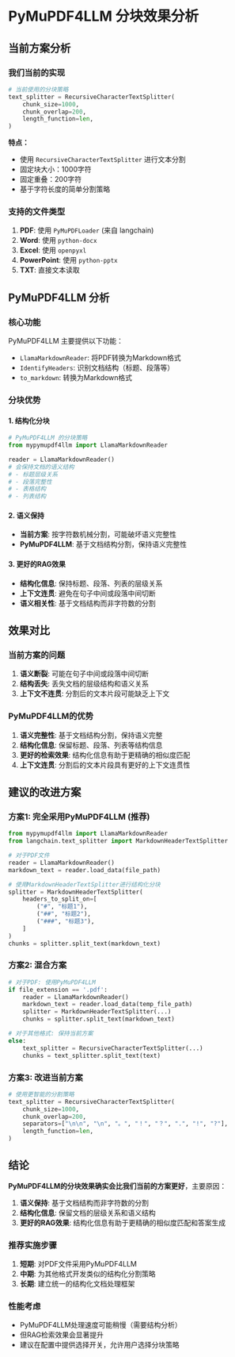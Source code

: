 # PyMuPDF4LLM 分块效果分析

## 当前方案分析

### 我们当前的实现
```python
# 当前使用的分块策略
text_splitter = RecursiveCharacterTextSplitter(
    chunk_size=1000,
    chunk_overlap=200,
    length_function=len,
)
```

**特点：**
- 使用 `RecursiveCharacterTextSplitter` 进行文本分割
- 固定块大小：1000字符
- 固定重叠：200字符
- 基于字符长度的简单分割策略

### 支持的文件类型
1. **PDF**: 使用 `PyMuPDFLoader` (来自 langchain)
2. **Word**: 使用 `python-docx`
3. **Excel**: 使用 `openpyxl`
4. **PowerPoint**: 使用 `python-pptx`
5. **TXT**: 直接文本读取

## PyMuPDF4LLM 分析

### 核心功能
PyMuPDF4LLM 主要提供以下功能：
- `LlamaMarkdownReader`: 将PDF转换为Markdown格式
- `IdentifyHeaders`: 识别文档结构（标题、段落等）
- `to_markdown`: 转换为Markdown格式

### 分块优势

#### 1. 结构化分块

```python
# PyMuPDF4LLM 的分块策略
from mypymupdf4llm import LlamaMarkdownReader

reader = LlamaMarkdownReader()
# 会保持文档的语义结构
# - 标题层级关系
# - 段落完整性
# - 表格结构
# - 列表结构
```

#### 2. 语义保持
- **当前方案**: 按字符数机械分割，可能破坏语义完整性
- **PyMuPDF4LLM**: 基于文档结构分割，保持语义完整性

#### 3. 更好的RAG效果
- **结构化信息**: 保持标题、段落、列表的层级关系
- **上下文连贯**: 避免在句子中间或段落中间切断
- **语义相关性**: 基于文档结构而非字符数的分割

## 效果对比

### 当前方案的问题
1. **语义断裂**: 可能在句子中间或段落中间切断
2. **结构丢失**: 丢失文档的层级结构和语义关系
3. **上下文不连贯**: 分割后的文本片段可能缺乏上下文

### PyMuPDF4LLM的优势
1. **语义完整性**: 基于文档结构分割，保持语义完整
2. **结构化信息**: 保留标题、段落、列表等结构信息
3. **更好的检索效果**: 结构化信息有助于更精确的相似度匹配
4. **上下文连贯**: 分割后的文本片段具有更好的上下文连贯性

## 建议的改进方案

### 方案1: 完全采用PyMuPDF4LLM (推荐)

```python
from mypymupdf4llm import LlamaMarkdownReader
from langchain.text_splitter import MarkdownHeaderTextSplitter

# 对于PDF文件
reader = LlamaMarkdownReader()
markdown_text = reader.load_data(file_path)

# 使用MarkdownHeaderTextSplitter进行结构化分块
splitter = MarkdownHeaderTextSplitter(
    headers_to_split_on=[
        ("#", "标题1"),
        ("##", "标题2"),
        ("###", "标题3"),
    ]
)
chunks = splitter.split_text(markdown_text)
```

### 方案2: 混合方案
```python
# 对于PDF: 使用PyMuPDF4LLM
if file_extension == '.pdf':
    reader = LlamaMarkdownReader()
    markdown_text = reader.load_data(temp_file_path)
    splitter = MarkdownHeaderTextSplitter(...)
    chunks = splitter.split_text(markdown_text)

# 对于其他格式: 保持当前方案
else:
    text_splitter = RecursiveCharacterTextSplitter(...)
    chunks = text_splitter.split_text(text)
```

### 方案3: 改进当前方案
```python
# 使用更智能的分割策略
text_splitter = RecursiveCharacterTextSplitter(
    chunk_size=1000,
    chunk_overlap=200,
    separators=["\n\n", "\n", "。", "！", "？", ".", "!", "?"],
    length_function=len,
)
```

## 结论

**PyMuPDF4LLM的分块效果确实会比我们当前的方案更好**，主要原因：

1. **语义保持**: 基于文档结构而非字符数的分割
2. **结构化信息**: 保留文档的层级关系和语义结构
3. **更好的RAG效果**: 结构化信息有助于更精确的相似度匹配和答案生成

### 推荐实施步骤
1. **短期**: 对PDF文件采用PyMuPDF4LLM
2. **中期**: 为其他格式开发类似的结构化分割策略
3. **长期**: 建立统一的结构化文档处理框架

### 性能考虑
- PyMuPDF4LLM处理速度可能稍慢（需要结构分析）
- 但RAG检索效果会显著提升
- 建议在配置中提供选择开关，允许用户选择分块策略 